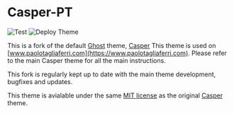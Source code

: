 # Casper-PT

![Test](https://github.com/Vortexmind/Casper-PT/workflows/Test/badge.svg) ![Deploy Theme](https://github.com/Vortexmind/Casper-PT/workflows/Deploy%20Theme/badge.svg)

This is a fork of the default [Ghost](https://github.com/tryghost/ghost/) theme, [Casper](https://github.com/TryGhost/Casper) 
This theme is used on [www.paolotagliaferri.com](https://www.paolotagliaferri.com). Please refer to the main Casper theme for all the main instructions.

This fork is regularly kept up to date with the main theme development, bugfixes and updates.

This theme is avialable under the same [MIT license](LICENSE) as the original [Casper](https://github.com/TryGhost/Casper) theme.
